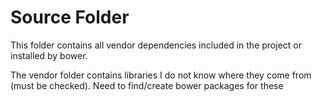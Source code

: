 Source Folder
=============

This folder contains all vendor dependencies included in the project or installed by bower.

The vendor folder contains libraries I do not know where they come from (must be checked).
Need to find/create bower packages for these

